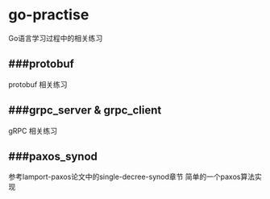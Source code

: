 # go-practise
Go语言学习过程中的相关练习

###protobuf
-------------------
protobuf 相关练习

###grpc_server & grpc_client
-------------------
gRPC 相关练习

###paxos_synod
-------------------
参考lamport-paxos论文中的single-decree-synod章节
简单的一个paxos算法实现